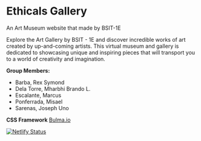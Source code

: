 # Ethicals Gallery

An Art Museum website that made by BSIT-1E

Explore the Art Gallery by BSIT - 1E and discover incredible works of art created by up-and-coming artists. This virtual museum and gallery is dedicated to showcasing unique and inspiring pieces that will transport you to a world of creativity and imagination.

**Group Members:** 
 - Barba, Rex Symond
 - Dela Torre, Mharbhi Brando L.
 - Escalante, Marcus
 - Ponferrada, Misael
 - Sarenas, Joseph Uno

**CSS Framework**
[Bulma.io](http://bulma.io/)

[![Netlify Status](https://api.netlify.com/api/v1/badges/678857b2-d4ce-4585-93de-699a80fd7fe7/deploy-status)](https://app.netlify.com/sites/cvsu-art/deploys)